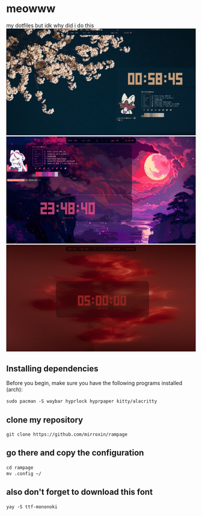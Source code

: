 # meowww
my dotfiles but idk why did i do this
![ffff](examples/mywork.png)
![ffff](examples/mywork2.png)
![ffff](examples/mywork3.png)
## Installing dependencies
Before you begin, make sure you have the following programs installed (arch):
```
sudo pacman -S waybar hyprlock hyprpaper kitty/alacritty 
```
## clone my repository
```
git clone https://github.com/mirroxin/rampage 
```
## go there and copy the configuration
```
cd rampage
mv .config ~/ 
```
## also don't forget to download this font
```
yay -S ttf-mononoki 
```

